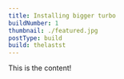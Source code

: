 ```yaml
---
title: Installing bigger turbo
buildNumber: 1
thumbnail: ./featured.jpg
postType: build
build: thelastst
---
```


This is the content!
